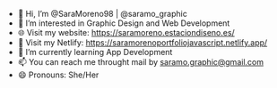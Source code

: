- 👋 Hi, I’m @SaraMoreno98 | @saramo_graphic
- 👀 I’m interested in Graphic Design and Web Development
- 🌐 Visit my website: https://saramoreno.estaciondiseno.es/
- 🔷 Visit my Netlify: https://saramorenoportfoliojavascript.netlify.app/
- 🌱 I’m currently learning App Development
- 📫 You can reach me throught mail by saramo.graphic@gmail.com
- 😄 Pronouns: She/Her
